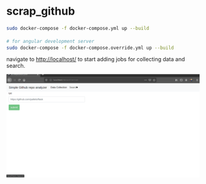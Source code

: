 # scrap_github

``` bash
sudo docker-compose -f docker-compose.yml up --build

# for angular development server
sudo docker-compose -f docker-compose.override.yml up --build

```


navigate to [http://localhost/](http://localhost/) to start adding jobs for collecting data and search.

![Example](https://github.com/WaleedMeselhy/scrap_github/blob/master/github-repo.gif)
